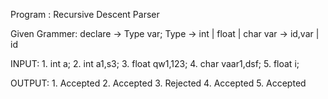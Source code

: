 Program 	: Recursive Descent Parser

Given Grammer:
	declare -> Type var;
	Type 	-> int | float | char
	var	-> id,var | id	

INPUT: 
      	1. int a;
	2. int a1,s3;
	3. float qw1,123;
	4. char vaar1,dsf;
	5. float i;
		  
		  
OUTPUT:
	1. Accepted
	2. Accepted
	3. Rejected
	4. Accepted
	5. Accepted		  
